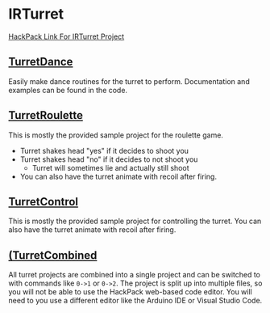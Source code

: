 # IRTurret

[HackPack Link For IRTurret Project](https://www.crunchlabs.com/products/ir-turret)

## [TurretDance](TurretDance)

Easily make dance routines for the turret to perform. Documentation and examples can be found in the code.

## [TurretRoulette](TurretRoulette)

This is mostly the provided sample project for the roulette game.
- Turret shakes head "yes" if it decides to shoot you
- Turret shakes head "no" if it decides to not shoot you
  - Turret will sometimes lie and actually still shoot
- You can also have the turret animate with recoil after firing.

## [TurretControl](TurretControl)

This is mostly the provided sample project for controlling the turret. You can also have the turret animate with recoil after firing.

## [(TurretCombined](TurretCombined)

All turret projects are combined into a single project and can be switched to with commands like `0->1` or `0->2`. The project is split up into multiple files, so you will not be able to use the HackPack web-based code editor. You will need to you use a different editor like the Arduino IDE or Visual Studio Code.
